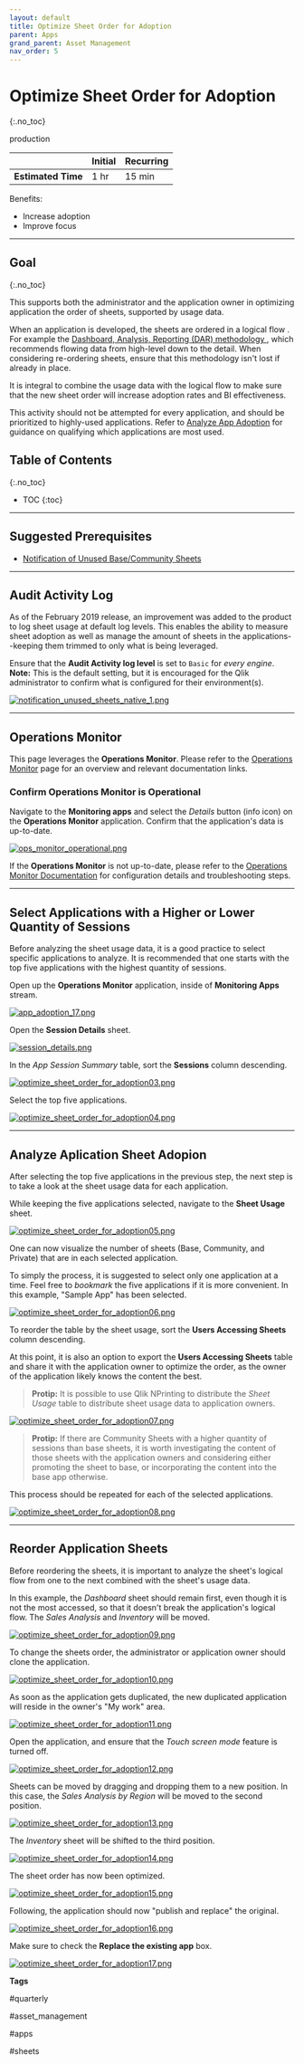 ```yaml
---
layout: default
title: Optimize Sheet Order for Adoption
parent: Apps
grand_parent: Asset Management
nav_order: 5
---
```


# Optimize Sheet Order for Adoption
{:.no_toc}

<span class="label prod">production</span>

|                                  		                    | Initial | Recurring |
|---------------------------------------------------------|---------|-----------|
| <i class="far fa-clock fa-sm"></i> **Estimated Time**   | 1 hr    | 15 min    |

Benefits:

  - Increase adoption
  - Improve focus
  
-------------------------

## Goal
{:.no_toc}

This supports both the administrator and the application owner in optimizing application the order of sheets, supported by usage data. 

When an application is developed, the sheets are ordered in a logical flow . For example the [Dashboard, Analysis, Reporting (DAR) methodology ](https://community.qlik.com/t5/Qlik-Design-Blog/DAR-methodology/ba-p/1466733), which recommends flowing data from high-level down to the detail. When considering re-ordering sheets, ensure that this methodology isn't lost if already in place.

It is integral to combine the usage data with the logical flow to make sure that the new sheet order will increase adoption rates and BI effectiveness.

This activity should not be attempted for every application, and should be prioritized to highly-used applications. Refer to [Analyze App Adoption](analyze_app_adoption.md) for guidance on qualifying which applications are  most used.

## Table of Contents
{:.no_toc}

* TOC
{:toc}

-------------------------

## Suggested Prerequisites

- [Notification of Unused Base/Community Sheets](notification_unused_sheets.md)

-------------------------

## Audit Activity Log

As of the February 2019 release, an improvement was added to the product to log sheet usage at default log levels. This enables the ability to measure sheet adoption as well as manage the amount of sheets in the applications--keeping them trimmed to only what is being leveraged.

Ensure that the **Audit Activity log level** is set to `Basic` for _every engine_. **Note:** This is the default setting, but it is encouraged for the Qlik administrator to confirm what is configured for their environment(s). 

[![notification_unused_sheets_native_1.png](images/notification_unused_sheets_native_1.png)](https://raw.githubusercontent.com/eapowertools/qs-admin-playbook/master/docs/asset_management/apps/images/notification_unused_sheets_native_1.png)

-------------------------

## Operations Monitor

This page leverages the **Operations Monitor**. Please refer to the [Operations Monitor](../../tooling/operations_monitor.md) page for an overview and relevant documentation links.

### Confirm Operations Monitor is Operational

Navigate to the **Monitoring apps** and select the _Details_ button (info icon) on the **Operations Monitor** application. Confirm that the application's data is up-to-date.

[![ops_monitor_operational.png](images/ops_monitor_operational.png)](https://raw.githubusercontent.com/eapowertools/qs-admin-playbook/master/docs/asset_management/apps/images/ops_monitor_operational.png)

If the **Operations Monitor** is not up-to-date, please refer to the [Operations Monitor Documentation](../../tooling/operations_monitor.md#documentation) for configuration details and troubleshooting steps.

-------------------------

## Select Applications with a Higher or Lower Quantity of Sessions

Before analyzing the sheet usage data, it is a good practice to select specific applications to analyze. It is recommended that one starts with the top five applications with the highest quantity of sessions.

Open up the **Operations Monitor** application, inside of **Monitoring Apps** stream.

[![app_adoption_17.png](images/app_adoption_17.png)](https://raw.githubusercontent.com/eapowertools/qs-admin-playbook/master/docs/asset_management/apps/images/app_adoption_17.png)

Open the **Session Details** sheet.

[![session_details.png](images/session_details.png)](https://raw.githubusercontent.com/eapowertools/qs-admin-playbook/master/docs/asset_management/apps/images/session_details.png)

In the _App Session Summary_ table, sort the **Sessions** column descending.

[![optimize_sheet_order_for_adoption03.png](images/optimize_sheet_order_for_adoption03.png)](https://raw.githubusercontent.com/eapowertools/qs-admin-playbook/master/docs/asset_management/apps/images/optimize_sheet_order_for_adoption03.png)

Select the top five applications.

[![optimize_sheet_order_for_adoption04.png](images/optimize_sheet_order_for_adoption04.png)](https://raw.githubusercontent.com/eapowertools/qs-admin-playbook/master/docs/asset_management/apps/images/optimize_sheet_order_for_adoption04.png)

-----------------------

## Analyze Aplication Sheet Adopion

After selecting the top five applications in the previous step, the next step is to take a look at the sheet usage data for each application.

While keeping the five applications selected, navigate to the **Sheet Usage** sheet.

[![optimize_sheet_order_for_adoption05.png](images/optimize_sheet_order_for_adoption05.png)](https://raw.githubusercontent.com/eapowertools/qs-admin-playbook/master/docs/asset_management/apps/images/optimize_sheet_order_for_adoption05.png)

One can now visualize the number of sheets (Base, Community, and Private) that are in each selected application.

To simply the process, it is suggested to select only one application at a time. Feel free to _bookmark_ the five applications if it is more convenient. In this example, "Sample App" has been selected.

[![optimize_sheet_order_for_adoption06.png](images/optimize_sheet_order_for_adoption06.png)](https://raw.githubusercontent.com/eapowertools/qs-admin-playbook/master/docs/asset_management/apps/images/optimize_sheet_order_for_adoption06.png)

To reorder the table by the sheet usage, sort the **Users Accessing Sheets** column descending.

At this point, it is also an option to export the **Users Accessing Sheets** table and share it with the application owner to optimize the order, as the owner of the application likely knows the content the best.

> **Protip:**
> It is possible to use Qlik NPrinting to distribute the _Sheet Usage_ table to distribute sheet usage data to application owners.

[![optimize_sheet_order_for_adoption07.png](images/optimize_sheet_order_for_adoption07.png)](https://raw.githubusercontent.com/eapowertools/qs-admin-playbook/master/docs/asset_management/apps/images/optimize_sheet_order_for_adoption07.png)

> **Protip:**
> If there are Community Sheets with a higher quantity of sessions than base sheets, it is worth investigating the content of those sheets with the application owners and considering either promoting the sheet to base, or incorporating the content into the base app otherwise.

This process should be repeated for each of the selected applications.

[![optimize_sheet_order_for_adoption08.png](images/optimize_sheet_order_for_adoption08.png)](https://raw.githubusercontent.com/eapowertools/qs-admin-playbook/master/docs/asset_management/apps/images/optimize_sheet_order_for_adoption08.png)


-------------------------

## Reorder Application Sheets

Before reordering the sheets, it is important to analyze the sheet's logical flow from one to the next combined with the sheet's usage data.

In this example, the _Dashboard_ sheet should remain first, even though it is not the most accessed, so that it doesn't break the application's logical flow. The _Sales Analysis_ and _Inventory_ will be moved.


[![optimize_sheet_order_for_adoption09.png](images/optimize_sheet_order_for_adoption09.png)](https://raw.githubusercontent.com/eapowertools/qs-admin-playbook/master/docs/asset_management/apps/images/optimize_sheet_order_for_adoption09.png)

To change the sheets order, the administrator or application owner should clone the application.

[![optimize_sheet_order_for_adoption10.png](images/optimize_sheet_order_for_adoption10.png)](https://raw.githubusercontent.com/eapowertools/qs-admin-playbook/master/docs/asset_management/apps/images/optimize_sheet_order_for_adoption10.png)

As soon as the application gets duplicated, the new duplicated application will reside in the owner's "My work" area.

[![optimize_sheet_order_for_adoption11.png](images/optimize_sheet_order_for_adoption11.png)](https://raw.githubusercontent.com/eapowertools/qs-admin-playbook/master/docs/asset_management/apps/images/optimize_sheet_order_for_adoption11.png)

Open the application, and ensure that the _Touch screen mode_ feature is turned off.

[![optimize_sheet_order_for_adoption12.png](images/optimize_sheet_order_for_adoption12.png)](https://raw.githubusercontent.com/eapowertools/qs-admin-playbook/master/docs/asset_management/apps/images/optimize_sheet_order_for_adoption12.png)

Sheets can be moved by dragging and dropping them to a new position. In this case, the _Sales Analysis by Region_ will be moved to the second position.

[![optimize_sheet_order_for_adoption13.png](images/optimize_sheet_order_for_adoption13.png)](https://raw.githubusercontent.com/eapowertools/qs-admin-playbook/master/docs/asset_management/apps/images/optimize_sheet_order_for_adoption13.png)

The _Inventory_ sheet will be shifted to the third position.

[![optimize_sheet_order_for_adoption14.png](images/optimize_sheet_order_for_adoption14.png)](https://raw.githubusercontent.com/eapowertools/qs-admin-playbook/master/docs/asset_management/apps/images/optimize_sheet_order_for_adoption14.png)

The sheet order has now been optimized.

[![optimize_sheet_order_for_adoption15.png](images/optimize_sheet_order_for_adoption15.png)](https://raw.githubusercontent.com/eapowertools/qs-admin-playbook/master/docs/asset_management/apps/images/optimize_sheet_order_for_adoption15.png)

Following, the application should now "publish and replace" the original.

[![optimize_sheet_order_for_adoption16.png](images/optimize_sheet_order_for_adoption16.png)](https://raw.githubusercontent.com/eapowertools/qs-admin-playbook/master/docs/asset_management/apps/images/optimize_sheet_order_for_adoption16.png)

Make sure to check the **Replace the existing app** box.

[![optimize_sheet_order_for_adoption17.png](images/optimize_sheet_order_for_adoption17.png)](https://raw.githubusercontent.com/eapowertools/qs-admin-playbook/master/docs/asset_management/apps/images/optimize_sheet_order_for_adoption17.png)

**Tags**

#quarterly

#asset_management

#apps

#sheets

&nbsp;

